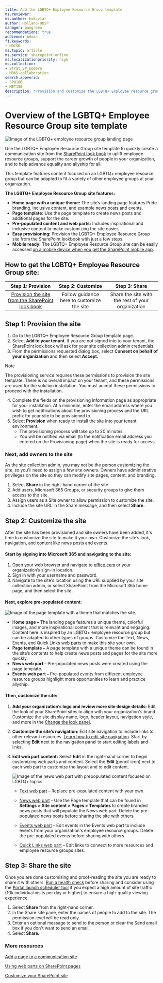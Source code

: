 ```yaml
---
title: Add the LGBTQ+ Employee Resource Group template
ms.reviewer: 
ms.author: hokavian
author: Holland-ODSP
manager: pamgreen
recommendations: true
audience: Admin
f1.keywords:
- NOCSH
ms.topic: article
ms.service: sharepoint-online
ms.localizationpriority: high
ms.collection:  
- Strat_SP_modern
- M365-collaboration
search.appverid:
- SPO160
- MET150
description: "Provision and customize the LGBTQ+ Employee resource group site template"
---
```


# Overview of the LGBTQ+ Employee Resource Group site template

   ![Image of the LGBTQ+ employee resource group landing page](media/erg-template-site.png)

Use the LGBTQ+ Employee Resource Group site template to quickly create a communication site from the [SharePoint look book](https://lookbook.microsoft.com/) to uplift employee resource groups, support the career growth of people in your organization, and to help advance equality and allyship for all. 

This template features content focused on an LGBTQ+ employee resource group but can be adapted to fit a variety of other employee groups at your organization.  

**The LGBTQ+ Employee Resource Group site features:** 

- **Home page with a unique theme:** The site’s landing page features Pride branding, inclusive content, and example news posts and events. 
- **Page template:** Use the page template to create news posts and additional pages for the site. 
- **Pre-populated content and web parts:** Includes inspirational and inclusive content to make customizing the site easier. 
- **Easy provisioning:** Provision the LGBTQ+ Employee Resource Group site from the SharePoint lookbook with just a few steps. 
- **Mobile ready:** The LGBTQ+ Employee Resource Group site can be easily accessed [on a mobile device when you get the SharePoint mobile app](https://www.microsoft.com/microsoft-365/sharepoint/mobile-app?wt.mc_id=AID686708_QSG_228389&ocid=AID686708_QSG_228389&rtc=1). 


## How to get the LGBTQ+ Employee Resource Group site: 

| **Step 1: Provision** | **Step 2: Customize** | **Step 3: Share** | 
| :------------------: | :------------------: |:---------------:| 
| [Provision the site from the SharePoint look book](/sharepoint/add-sample-site) | Follow guidance here to customize the site | Share the site with the rest of your organization | 


## Step 1: Provision the site  

1. Go to the LGBTQ+ Employee Resource Group template page. 
2. Select **Add to your tenant**. If you are not signed into to your tenant, the SharePoint look book will ask for your site collection admin credentials. 
3. From the permissions requested dialog box, select **Consent on behalf of your organization** and then select **Accept.** 

> [!NOTE] 
> The provisioning service requires these permissions to provision the site template. There is no overall impact on your tenant, and these permissions are used for the solution installation. You must accept these permissions to proceed with the installation. 

4. Complete the fields on the provisioning information page as appropriate for your installation. At a minimum, enter the email address where you wish to get notifications about the provisioning process and the URL prefix for your site to be provisioned to. 
5. Select **Provision** when ready to install the site into your tenant environment.  
   - The provisioning process will take up to 20 minutes. 
   - You will be notified via email (to the notification email address you entered on the Provisioning page) when the site is ready for access. 


### Next, add owners to the site 

As the site collection admin, you may not be the person customizing the site, so you'll need to assign a few site owners. Owners have administrative privileges on the site so they can modify site pages, content, and branding. 

1. Select **Share** in the right-hand corner of the site. 
2. Add users, Microsoft 365 Groups, or security groups to give them access to the site. 
3. Assign users as a Site owner to allow permission to customize the site. 
4. Include the site URL in the Share message, and then select **Share.** 

 

## Step 2: Customize the site 

After the site has been provisioned and site owners have been added, it's time to customize the site to make it your own. Customize the site’s look, navigation, and content like news posts and events. 

#### Start by signing into Microsoft 365 and navigating to the site: 

1. Open your web browser and navigate to [office.com](https://www.office.com/) or your organization’s sign-in location. 
2. Sign in with your username and password. 
3. Navigate to the site's location using the URL supplied by your site collection admin, or select SharePoint from the Microsoft 365 home page, and then select the site. 


#### Next, explore pre-populated content: 

   ![Image of the page template with a theme that matches the site.](media/erg-template-page-2.png)

- **Home page –** The landing page features a unique theme, colorful images, and more inspirational content that is relevant and engaging. Content here is inspired by an LGBTQ+ employee resource group but can be adapted to other types of groups. Customize the Text, News, Events, and Quick Links web parts to make this site your own. 
- **Page template –** A page template with a unique theme can be found in the site’s contents to help create news posts and pages for the site more quickly.  
- **News web part –** Pre-populated news posts were created using the page template. 
- **Events web part –** Pre-populated events from different employee resource groups highlight more opportunities to learn and practice allyship. 


#### Then, customize the site: 

1. **Add your organization’s logo and review more site design details:** Edit the look of your SharePoint sites to align with your organization's brand. Customize the site display name, logo, header layout, navigation style, and more in the [Change the look panel](https://support.microsoft.com/office/customize-your-sharepoint-site-320b43e5-b047-4fda-8381-f61e8ac7f59b).

2. **Customize the site’s navigation:** Edit site navigation to include links to other relevant resources. [Learn how to edit site navigation](https://support.microsoft.com/office/customize-the-navigation-on-your-sharepoint-site-3cd61ae7-a9ed-4e1e-bf6d-4655f0bf25ca). Start by selecting **Edit** next to the navigation panel to start editing labels and links.  

3. **Edit web part content:** Select **Edit** in the right-hand corner to begin customizing web parts and content. Select the **Edit** (pencil icon) next to each web part to customize the layout and to edit content. 

   ![Image of the news web part with prepopulated content focused on LGBTQ+ topics.](media/erg-template-news.png)

   - [Text web part](https://support.microsoft.com/office/add-text-tables-and-images-to-your-page-with-the-text-web-part-729c0aa1-bc0d-41e3-9cde-c60533f2c801) – Replace pre-populated content with your own. 

   - [News web part](https://support.microsoft.com/office/use-the-news-web-part-on-a-sharepoint-page-c2dcee50-f5d7-434b-8cb9-a7feefd9f165) - Use the Page template that can be found in **Settings > Site content > Pages > Templates** to create branded news posts that will populate the News web part. Delete the pre-populated news posts before sharing the site with others. 

   - [Events web part](https://support.microsoft.com/office/use-the-events-web-part-5fe4da93-5fa9-4695-b1ee-b0ae4c981909) - Edit events in the Events web part to include events from your organization's employee resource groups. Delete the pre-populated events before sharing with others. 

   - [Quick Links web part](https://support.microsoft.com/office/use-the-quick-links-web-part-e1df7561-209d-4362-96d4-469f85ab2a82) – Edit links to connect to more resources and employee resource groups sites. 


## Step 3: Share the site 

Once you are done customizing and proof-reading the site you are ready to share it with others. [Run a health check](https://support.microsoft.com/office/use-the-sharepoint-site-performance-page-38a1f782-2e73-4ec8-b55e-827611bc3632) before sharing and consider using the [Portal launch scheduler tool](/microsoft-365/enterprise/portallaunchscheduler) if you expect a high amount of site traffic (10k individual visits per day or higher) to ensure a high-quality viewing experience.  

1. Select **Share** from the right-hand corner. 
2. In the Share site pane, enter the names of people to add to the site. The permission level will be read only. 
3. Enter an optional message to send to the person or clear the Send email box if you don't want to send an email. 
4. Select **Share.**



### More resources 

[Add a page to a communication site](https://support.microsoft.com/office/create-and-use-modern-pages-on-a-sharepoint-site-b3d46deb-27a6-4b1e-87b8-df851e503dec#bkmk_addpage)

[Using web parts on SharePoint pages](https://support.microsoft.com/office/using-web-parts-on-sharepoint-pages-336e8e92-3e2d-4298-ae01-d404bbe751e0) 

[Customize your SharePoint site](https://support.microsoft.com/office/customize-your-sharepoint-site-320b43e5-b047-4fda-8381-f61e8ac7f59b) 
